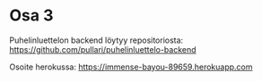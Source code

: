 # Osa 3

Puhelinluettelon backend löytyy repositoriosta:
https://github.com/pullari/puhelinluettelo-backend

Osoite herokussa:
https://immense-bayou-89659.herokuapp.com